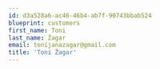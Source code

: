 ```yaml
---
id: d3a528a6-ac46-46b4-ab7f-90743bbab524
blueprint: customers
first_name: Toni
last_name: Žagar
email: tonijanazagar@gmail.com
title: 'Toni Žagar'
---
```

